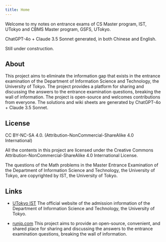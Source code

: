```yaml
---
title: Home
---
```


Welcome to my notes on entrance exams of CS Master program, IST, UTokyo and CBMS Master program, GSFS, UTokyo.

ChatGPT-4o + Claude 3.5 Sonnet generated, in both Chinese and English.

Still under construction.

## About

This project aims to eliminate the information gap that exists in the entrance examination of the Department of Information Science and Technology, the University of Tokyo. The project provides a platform for sharing and discussing the answers to the entrance examination questions, breaking the wall of information. The project is open-source and welcomes contributions from everyone. The solutions and wiki sheets are generated by ChatGPT-4o + Claude 3.5 Sonnet.

## License

CC BY-NC-SA 4.0. (Attribution-NonCommercial-ShareAlike 4.0 International)

All the contents in this project are licensed under the Creative Commons Attribution-NonCommercial-ShareAlike 4.0 International License.

The questions of the Math problems in the Master Entrance Examination of the Department of Information Science and Technology, the University of Tokyo, are copyrighted by IST, the University of Tokyo.

## Links

- [UTokyo IST](https://www.i.u-tokyo.ac.jp/edu/entra/index.shtml)
  The official website of the admission information of the Department of Information Science and Technology, the University of Tokyo.

- [runjp.com](https://runjp.com)
  This project aims to provide an open-source, convenient, and shared place for sharing and discussing the answers to the entrance examination questions, breaking the wall of information.
